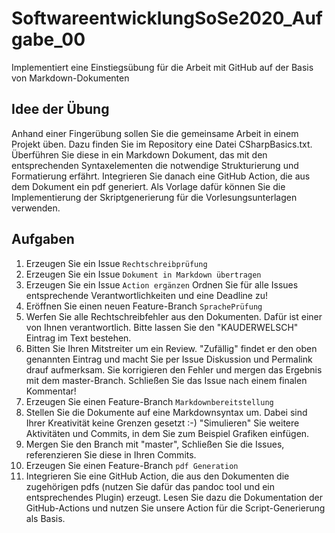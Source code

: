 # SoftwareentwicklungSoSe2020_Aufgabe_00
Implementiert eine Einstiegsübung für die Arbeit mit GitHub auf der Basis von Markdown-Dokumenten

## Idee der Übung
Anhand einer Fingerübung sollen Sie die gemeinsame Arbeit in einem Projekt üben. Dazu finden Sie im Repository eine Datei CSharpBasics.txt. Überführen Sie diese in ein Markdown Dokument, das mit den entsprechenden Syntaxelementen die notwendige Strukturierung und Formatierung erfährt. Integrieren Sie danach eine GitHub Action, die aus dem Dokument ein pdf generiert. Als Vorlage dafür können Sie die Implementierung der Skriptgenerierung für die Vorlesungsunterlagen verwenden.

## Aufgaben
1. Erzeugen Sie ein Issue `Rechtschreibprüfung`
2. Erzeugen Sie ein Issue `Dokument in Markdown übertragen`
3. Erzeugen Sie ein Issue `Action ergänzen` Ordnen Sie für alle Issues entsprechende Verantwortlichkeiten und eine Deadline zu!
4. Eröffnen Sie einen neuen Feature-Branch `SprachePrüfung`
5. Werfen Sie alle Rechtschreibfehler aus den Dokumenten. Dafür ist einer von Ihnen verantwortlich. Bitte lassen Sie den "KAUDERWELSCH" Eintrag im Text bestehen.
6. Bitten Sie Ihren Mitstreiter um ein Review. "Zufällig" findet er den oben genannten Eintrag und macht Sie per Issue Diskussion und Permalink drauf aufmerksam. Sie korrigieren den Fehler und mergen das Ergebnis mit dem master-Branch. Schließen Sie das Issue nach einem finalen Kommentar!
7. Erzeugen Sie einen Feature-Branch `Markdownbereitstellung`
8. Stellen Sie die Dokumente auf eine Markdownsyntax um. Dabei sind Ihrer Kreativität keine Grenzen gesetzt :-) "Simulieren" Sie weitere Aktivitäten und Commits, in dem Sie zum Beispiel Grafiken einfügen.
9. Mergen Sie den Branch mit "master", Schließen Sie die Issues, referenzieren Sie diese in Ihren Commits.
10. Erzeugen Sie einen Feature-Branch `pdf Generation`
11. Integrieren Sie eine GitHub Action, die aus den Dokumenten die zugehörigen pdfs (nutzen Sie dafür das pandoc tool und ein entsprechendes Plugin) erzeugt. Lesen Sie dazu die Dokumentation der GitHub-Actions und nutzen Sie unsere Action für die Script-Generierung als Basis. 
